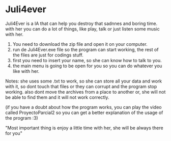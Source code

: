 # Juli4ever

Juli4Ever is a IA that can help you destroy that sadnnes and boring time.
with her you can do a lot of things, like play, talk or just listen some music with her.

1. You need to download the zip file and open it on your computer.
2. run de Juli4Ever.exe  file so the program can start working, the rest of the files are just for codings stuff.
3. first you need to insert your name, so she can know how to talk to you.
4. the main menu is going to be open for you so you can do whatever you like with her.

Notes: she uses some .txt to work, so she can store all your data and work with it, so dont touch that files or they can corrupt and the program stop working.
also dont move the archives from a place to another or, she will not be able to find them and it will not work correctly.

(if you have a doubt about how the program works, you can play the video called ProyectoParcial2 so you can get a better explanation of the usage of the program :3)

"Most important thing is enjoy a little time with her, she will be always there for you"

